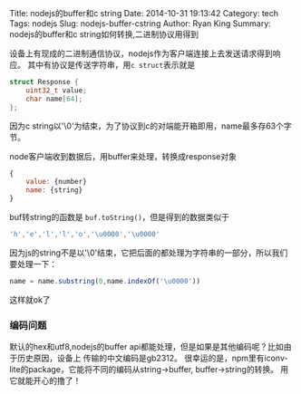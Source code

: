 Title:  nodejs的buffer和c string
Date: 2014-10-31 19:13:42
Category: tech
Tags: nodejs
Slug: nodejs-buffer-cstring
Author: Ryan King
Summary: nodejs的buffer和c string如何转换,二进制协议用得到

设备上有现成的二进制通信协议，nodejs作为客户端连接上去发送请求得到响应。
其中有协议是传送字符串，用`c struct`表示就是
```c
struct Response {
    uint32_t value;
    char name[64];
};
```
因为c string以'\0'为结束，为了协议到c的对端能开箱即用，name最多存63个字节。

node客户端收到数据后，用buffer来处理，转换成response对象
```javascript
{
    value: {number}
    name: {string}
}
```
buf转string的函数是 `buf.toString()`，但是得到的数据类似于
```javascript
'h','e','l','l','o','\u0000','\u0000'
```
因为js的string不是以'\0'结束，它把后面的都处理为字符串的一部分，所以我们要处理一下：
```javascript
name = name.substring(0,name.indexOf('\u0000'))
```
这样就ok了

### 编码问题
默认的hex和utf8,nodejs的buffer api都能处理，但是如果是其他编码呢？比如由于历史原因，设备上
传输的中文编码是gb2312。
很幸运的是，npm里有iconv-lite的package，它能将不同的编码从string->buffer, buffer->string的转换。
用它就能开心的撸了！
